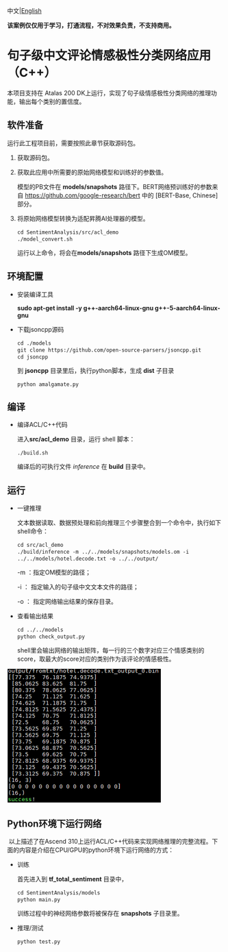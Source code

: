 中文|[English](README_EN.md)

**该案例仅仅用于学习，打通流程，不对效果负责，不支持商用。**

# 句子级中文评论情感极性分类网络应用（C++）<a name="ZH-CN_TOPIC"></a>


本项目支持在 Atalas 200 DK上运行，实现了句子级情感极性分类网络的推理功能，输出每个类别的置信度。

## 软件准备<a name="zh-cn_topic"></a>

运行此工程项目前，需要按照此章节获取源码包。

1.  <a name="zh-cn"></a>获取源码包。

    <!-- ```shell
    cd $HOME/AscendProjects
    wget https://c7xcode.obs.cn-north-4.myhuaweicloud.com/code_Ascend/SentimentAnalysis.zip
    unzip SentimentAnalysis.zip
    ```
    
    **说明：**   
    如果使用wget下载失败，可使用以下命令下载代码。
    ```shell
    curl -OL https://c7xcode.obs.cn-north-4.myhuaweicloud.com/code_Ascend/SentimentAnalysis.zip
    ```
    如果curl也下载失败，可复制下载链接到浏览器。 -->
    
2. <a name="zh-cn_topic_0219108795_li2074865610364"></a>获取此应用中所需要的原始网络模型和训练好的参数值。

    模型的PB文件在 **models/snapshots** 路径下。BERT网络预训练好的参数来自 https://github.com/google-research/bert 中的 [BERT-Base,  Chinese] 部分。

3.  将原始网络模型转换为适配昇腾AI处理器的模型。

    ```shell
    cd SentimentAnalysis/src/acl_demo
    ./model_convert.sh
    ```

    运行以上命令，将会在**models/snapshots** 路径下生成OM模型。
    
    

## 环境配置

- 安装编译工具  
  
  **sudo apt-get install -y g++\-aarch64-linux-gnu g++\-5-aarch64-linux-gnu**
  
- 下载jsoncpp源码 

    ```shell
    cd ./models
    git clone https://github.com/open-source-parsers/jsoncpp.git
    cd jsoncpp
    ```
    到 **jsoncpp** 目录里后，执行python脚本，生成 **dist** 子目录

    ```shell
    python amalgamate.py
    ```

    


## 编译<a name="zh-cn_topic_0219108795_section3723145213347"></a>

-  编译ACL/C++代码

    进入**src/acl_demo** 目录，运行 shell 脚本：
    
    ```shell
    ./build.sh
    ```
    
    编译后的可执行文件 _inference_ 在 **build** 目录中。
    
    

## 运行<a name="zh-cn_topic_0219108795_section1620073406"></a>

- 一键推理

  文本数据读取、数据预处理和前向推理三个步骤整合到一个命令中，执行如下shell命令：

  ```shell
  cd src/acl_demo
  ./build/inference -m ../../models/snapshots/models.om -i ../../models/hotel.decode.txt -o ../../output/
  ```

  -m ：指定OM模型的路径；

  -i ： 指定输入的句子级中文文本文件的路径；

  -o ： 指定网络输出结果的保存目录。

  

- 查看输出结果

  ```shell
  cd ../../models
  python check_output.py
  ```

  shell里会输出网络的输出矩阵，每一行的三个数字对应三个情感类别的score，取最大的score对应的类别作为该评论的情感极性。

![结果1](./figures/output.png "output.png")



  ## Python环境下运行网络

​	以上描述了在Ascend 310上运行ACL/C++代码来实现网络推理的完整流程。下面的内容是介绍在CPU/GPU的python环境下运行网络的方式：

- 训练

  首先进入到 **tf_total_sentiment** 目录中，

  ```shell
  cd SentimentAnalysis/models
  python main.py
  ```

  训练过程中的神经网络参数将被保存在 **snapshots** 子目录里。

  

- 推理/测试

  ```
  python test.py
  ```

  